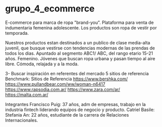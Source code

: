 # grupo_4_ecommerce

E-commerce para marca de ropa "brand-you". Plataforma para venta de indumentaria femenina adolescente. Los productos son ropa de vestir por temporada. 

Nuestros productos estan destinados a un publico de clase media-alta juvenil, que busque vestirse con tendencias modernas de las prendas de todos los dias. Apuntado al segmento ABC1/ ABC, del rango etario 15-21 años. Femenino. Jóvenes que buscan ropa urbana y pasan tiempo al aire libre. Cómoda, relajada y a la moda.


3- Buscar inspiración en referentes del mercado 5 sitios de referencia
Benchmark:
Sitios de Referencia
https://www.bershka.com/  
https://www.pullandbear.com/ww/woman-n6417
https://www.rapsodia.com.ar/
https://www.zara.com/ar/
https://malta.com.ar/


Integrantes
Francisco Puig: 37 años, adm de empresas, trabajo en la industria fintech liderando equipos de negocio y producto. 
Catriel Basile: 
Stefania An: 22 años, estudiante de la carrera de Relaciones Internacionales. 





